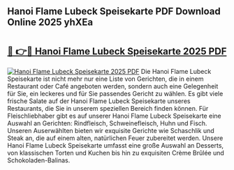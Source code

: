 ## Hanoi Flame Lubeck Speisekarte PDF Download Online 2025 yhXEa

# <h2><a href="http://gc7azf.nevu.top/?p=Hanoi+Flame+Lubeck+Speisekarte">🔗 👉🔴 Hanoi Flame Lubeck Speisekarte 2025 PDF</a></h2>

[![Hanoi Flame Lubeck Speisekarte 2025 PDF](https://i.imgur.com/dBaPXMq.png)](http://gc7azf.nevu.top/?p=Hanoi+Flame+Lubeck+Speisekarte)
Die Hanoi Flame Lubeck Speisekarte ist nicht mehr nur eine Liste von Gerichten, die in einem Restaurant oder Café angeboten werden, sondern auch eine Gelegenheit für Sie, ein leckeres und für Sie passendes Gericht zu wählen. Es gibt viele frische Salate auf der Hanoi Flame Lubeck Speisekarte unseres Restaurants, die Sie in unserem speziellen Bereich finden können. Für Fleischliebhaber gibt es auf unserer Hanoi Flame Lubeck Speisekarte eine Auswahl an Gerichten: Rindfleisch, Schweinefleisch, Huhn und Fisch. Unseren Auserwählten bieten wir exquisite Gerichte wie Schaschlik und Steak an, die auf einem alten, natürlichen Feuer zubereitet werden. Unsere Hanoi Flame Lubeck Speisekarte umfasst eine große Auswahl an Desserts, von klassischen Torten und Kuchen bis hin zu exquisiten Crème Brûlée und Schokoladen-Balinas.
